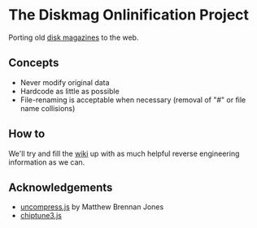 # The Diskmag Onlinification Project

Porting old [disk magazines](https://en.wikipedia.org/wiki/Disk_magazine) to the web.

## Concepts
* Never modify original data
* Hardcode as little as possible
* File-renaming is acceptable when necessary (removal of "#" or file name collisions)

## How to
We'll try and fill the [wiki](https://github.com/ConspiracyHu/diskmag-onlinification-project/wiki) up with
as much helpful reverse engineering information as we can.

## Acknowledgements
* [uncompress.js](https://github.com/workhorsy/uncompress.js) by Matthew Brennan Jones
* [chiptune3.js](https://github.com/DrSnuggles/chiptune)
